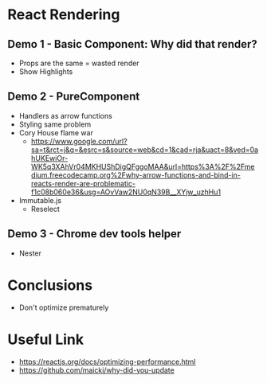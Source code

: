 # React Rendering

## Demo 1 - Basic Component: Why did that render?
- Props are the same = wasted render
- Show Highlights

## Demo 2 - PureComponent
- Handlers as arrow functions
- Styling same problem
- Cory House flame war
  - https://www.google.com/url?sa=t&rct=j&q=&esrc=s&source=web&cd=1&cad=rja&uact=8&ved=0ahUKEwiOr-WK5q3XAhVr04MKHUShDigQFggoMAA&url=https%3A%2F%2Fmedium.freecodecamp.org%2Fwhy-arrow-functions-and-bind-in-reacts-render-are-problematic-f1c08b060e36&usg=AOvVaw2NU0qN39B__XYjw_uzhHu1
- Immutable.js
  - Reselect

## Demo 3 - Chrome dev tools helper
- Nester

# Conclusions
- Don't optimize prematurely

# Useful Link
- https://reactjs.org/docs/optimizing-performance.html
- https://github.com/maicki/why-did-you-update


